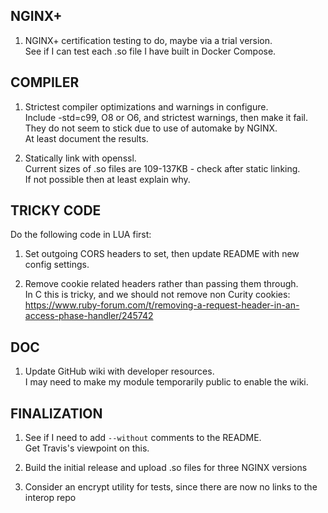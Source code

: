 NGINX+
------
1. NGINX+ certification testing to do, maybe via a trial version.\
   See if I can test each .so file I have built in Docker Compose.

COMPILER
--------
1. Strictest compiler optimizations and warnings in configure.\
   Include -std=c99, O8 or O6, and strictest warnings, then make it fail.\
   They do not seem to stick due to use of automake by NGINX.\
   At least document the results.

2. Statically link with openssl.\
   Current sizes of .so files are 109-137KB - check after static linking.\
   If not possible then at least explain why.

TRICKY CODE
-----------
Do the following code in LUA first:

1. Set outgoing CORS headers to set, then update README with new config settings.

2. Remove cookie related headers rather than passing them through.\
   In C this is tricky, and we should not remove non Curity cookies:\
   https://www.ruby-forum.com/t/removing-a-request-header-in-an-access-phase-handler/245742

DOC
---
1. Update GitHub wiki with developer resources.\
   I may need to make my module temporarily public to enable the wiki.

FINALIZATION
------------
1. See if I need to add `--without` comments to the README.\
   Get Travis's viewpoint on this.

2. Build the initial release and upload .so files for three NGINX versions

3. Consider an encrypt utility for tests, since there are now no links to the interop repo